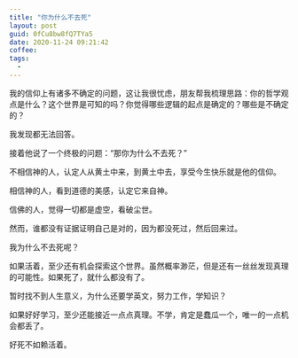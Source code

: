 ```yaml
---
title: "你为什么不去死"
layout: post
guid: 0fCu8bw8fQ7TYa5
date: 2020-11-24 09:21:42
coffee:
tags:
  -
---
```


我的信仰上有诸多不确定的问题，这让我很忧虑，朋友帮我梳理思路：你的哲学观点是什么？这个世界是可知的吗？你觉得哪些逻辑的起点是确定的？哪些是不确定的？

我发现都无法回答。

接着他说了一个终极的问题：“那你为什么不去死？”

不相信神的人，认定人从黄土中来，到黄土中去，享受今生快乐就是他的信仰。

相信神的人，看到道德的美感，认定它来自神。

信佛的人，觉得一切都是虚空，看破尘世。

然而，谁都没有证据证明自己是对的，因为都没死过，然后回来过。

我为什么不去死呢？

如果活着，至少还有机会探索这个世界。虽然概率渺茫，但是还有一丝丝发现真理的可能性。如果死了，就什么都没有了。

暂时找不到人生意义，为什么还要学英文，努力工作，学知识？

如果好好学习，至少还能接近一点点真理。不学，肯定是蠢瓜一个，唯一的一点机会都丢了。

好死不如赖活着。








